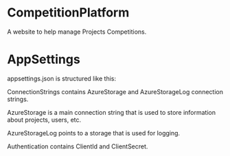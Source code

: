# CompetitionPlatform

A website to help manage Projects Competitions.

# AppSettings

appsettings.json is structured like this: 

ConnectionStrings contains AzureStorage and AzureStorageLog connection strings.

AzureStorage is a main connection string that is used to store information about projects, users, etc.

AzureStorageLog points to a storage that is used for logging.

Authentication contains ClientId and ClientSecret.

